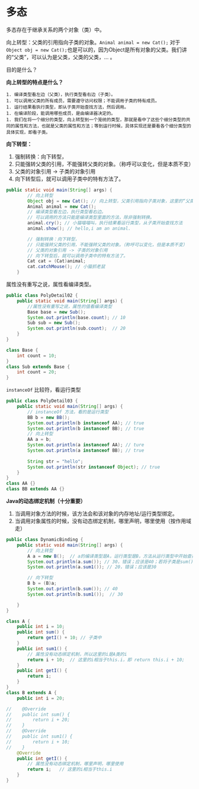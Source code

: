 # 多态

多态存在于继承关系的两个对象（类）中。

向上转型：父类的引用指向子类的对象。`Animal animal = new Cat();` 对于 `Object obj = new Cat();`也是可以的，因为Object是所有对象的父类。我们讲的“父类”，可以认为是父类，父类的父类，... 。 

目的是什么？

**向上转型的特点是什么？**

	1. 编译类型看左边（父类），执行类型看右边（子类）。
	1. 可以调用父类的所有成员，需要遵守访问权限；不能调用子类的特有成员。
	1. 运行结果看执行类型，即从子类开始查找方法，然后调用。
	1. 在编译阶段，能调用哪些成员，是由编译器决定的。
	1. 我们在将一个细分的类型，向上转型到一个笼统的类型，那就是看中了这些个细分类型的共同的属性和方法，也就是父类的属性和方法；等到运行时候，具体实现还是要看各个细分类型的具体实现，即看子类。

**向下转型：**

1. 强制转换：向下转型，
2.  只能强转父类的引用，不能强转父类的对象。（称呼可以变化，但是本质不变）
3. 父类的对象引用 -> 子类的对象引用
4. 向下转型后，就可以调用子类中的特有方法了。

```java
public static void main(String[] args) {
        // 向上转型
        Object obj = new Cat(); // 向上转型，父类引用指向子类对象，这里的“父类”包含父类，父类的父类，...
        Animal animal = new Cat();
        // 编译类型看左边，执行类型看右边。
        // 可以调用的方法只能是编译类型里面的方法，除非强制转换。
        animal.cry(); // 小猫喵喵叫，执行结果看运行类型，从子类开始查找方法
        animal.show(); // hello,i am an animal.

        // 强制转换：向下转型，
        // 只能强转父类的引用，不能强转父类的对象。（称呼可以变化，但是本质不变）
        // 父类的对象引用 -> 子类的对象引用
        // 向下转型后，就可以调用子类中的特有方法了。
        Cat cat = (Cat)animal;
        cat.catchMouse(); // 小猫抓老鼠
    }
```

属性没有重写之说，属性看编译类型。

```java
public class PolyDetail02 {
    public static void main(String[] args) {
        //属性没有重写之说，属性的值看编译类型
        Base base = new Sub();
        System.out.println(base.count); // 10
        Sub sub = new Sub();
        System.out.println(sub.count);  // 20
    }
}

class Base {
    int count = 10;
}
class Sub extends Base {
    int count = 20;
}
```

`instanceOf` 比较符，看运行类型

```java
public class PolyDetail03 {
    public static void main(String[] args) {
        // instanceOf 方法，看的是运行类型
        BB b = new BB();
        System.out.println(b instanceof AA); // true
        System.out.println(b instanceof BB); // true
        // 向上转型
        AA a = b;
        System.out.println(a instanceof AA); // ture
        System.out.println(a instanceof BB); // true
        
        String str = "hello";
        System.out.println(str instanceof Object); // true
    }
}
class AA {}
class BB extends AA {}
```



**Java的动态绑定机制（十分重要）**

1. 当调用对象方法的时候，该方法会和该对象的内存地址/运行类型绑定。
2. 当调用对象属性的时候，没有动态绑定机制，哪里声明，哪里使用（按作用域走）

```java
public class DynamicBinding {
    public static void main(String[] args) {
        // 向上转型
        A a = new B();  // a的编译类型是A，运行类型是B，方法从运行类型中开始查找
        System.out.println(a.sum()); // 30，错误；应该是40；若将子类是sum()方法注销，则输出30
        System.out.println(a.sum1()); // 20，错误；应该是30

        // 向下转型
        B b = (B)a;
        System.out.println(b.sum()); // 40
        System.out.println(b.sum1());  // 30

    }
}

class A {
    public int i = 10;
    public int sum() {
        return getI() + 10; // 子类中
    }
    public int sum1() {
        // 属性没有动态绑定机制，所以这里的i是A类的i
        return i + 10;  // 这里的i相当于this.i，即 return this.i + 10;
    }
    public int getI() {
        return i;
    }
}
class B extends A {
    public int i = 20;

//    @Override
//    public int sum() {
//        return i + 20;
//    }
//    @Override
//    public int sum1() {
//        return i + 10;
//    }
    @Override
    public int getI() {
        // 属性没有动态绑定机制，哪里声明，哪里使用
        return i;   // 这里的i相当于this.i
    }
}
```

